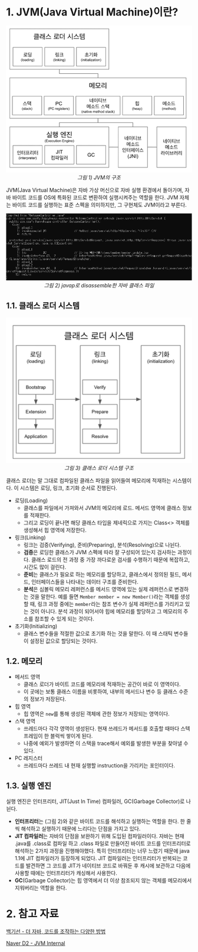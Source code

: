 # 1. JVM(Java Virtual Machine)이란?

<p align="center">
	<img src="../images/JVM_1.png"><br>
	<em>그림 1) JVM의 구조</em>
</p>

JVM(Java Virtual Machine)은 자바 가상 머신으로 자바 실행 환경에서 돌아가며, 자바 바이트 코드를 OS에 특화된 코드로 변환하여 실행시켜주는 역할을 한다. JVM 자체는 바이트 코드를 실행하는 표준 스펙을 의미하지만, 그 구현체도 JVM이라고 부른다.

<p align="center">
	<img src="../images/JVM_2.png"><br>
	<em>그림 2) javap로 disassemble한 자바 클래스 파일</em>
</p>

## 1.1. 클래스 로더 시스템

<p align="center">
	<img src="../images/JVM_3.png"><br>
	<em>그림 3) 클래스 로더 시스템 구조</em>
</p>

클래스 로더는 말 그대로 컴파일된 클래스 파일을 읽어들여 메모리에 적재하는 시스템이다. 이 시스템은 로딩, 링크, 초기화 순서로 진행된다.

-   로딩(Loading)
    -   클래스를 파일에서 가져와서 JVM의 메모리에 로드. 메서드 영역에 클래스 정보를 적재한다.
    -   그리고 로딩이 끝나면 해당 클래스 타입을 제네릭으로 가지는 Class<> 객체를 생성해서 힙 영역에 저장한다.
-   링크(Linking)
    -   링크는 검증(Verifying), 준비(Preparing), 분석(Resolving)으로 나뉜다.
    -   **검증**은 로딩한 클래스가 JVM 스펙에 따라 잘 구성되어 있는지 검사하는 과정이다. 클래스 로드의 전 과정 중 가장 까다로운 검사를 수행하기 때문에 복잡하고, 시간도 많이 걸린다.
    -   **준비**는 클래스가 필요로 하는 메모리를 할당하고, 클래스에서 정의된 필드, 메서드, 인터페이스들을 나타내는 데이터 구조를 준비한다.
    -   **분석**은 심볼릭 메모리 레퍼런스를 메서드 영역에 있는 실제 레퍼런스로 변경하는 것을 말한다.
        예를 들면 `Member member = new Member()`라는 객체를 생성할 때, 링크 과정 중에는 `member`라는 참조 변수가 실제 레퍼런스를 가리키고 있는 것이 아니다. 분석 과정이 되어서야 힙에 메모리를 할당하고 그 메모리의 주소를 참조할 수 있게 되는 것이다.
-   초기화(Initializing)
    -   클래스 변수들을 적절한 값으로 초기화 하는 것을 말한다. 이 때 스태틱 변수들이 설정된 값으로 할당되는 것이다.

## 1.2. 메모리

-   메서드 영역
    -   클래스 로더가 바이트 코드를 메모리에 적재하는 공간이 바로 이 영역이다.
    -   이 곳에는 보통 클래스 이름을 비롯하여, 내부의 메서드나 변수 등 클래스 수준의 정보가 저장된다.
-   힙 영역
    -   힙 영역은 `new`를 통해 생성된 객체에 관한 정보가 저장되는 영역이다.
-   스택 영역
    -   쓰레드마다 각각 영역이 생성된다. 현재 쓰레드가 메서드를 호출할 때마다 스텍 프레임이 한 블럭씩 쌓이게 된다.
    -   나중에 예외가 발생하면 이 스택을 trace해서 예외를 발생한 부분을 찾아낼 수 있다.
-   PC 레지스터
    -   쓰레드마다 쓰레드 내 현재 실행할 instruction을 가리키는 포인터이다.

## 1.3. 실행 엔진

실행 엔진은 인터프리터, JIT(Just In Time) 컴파일러, GC(Garbage Collector)로 나뉜다.

-   **인터프리터**는 (그림 2)와 같은 바이트 코드를 해석하고 실행하는 역할을 한다. 한 줄 씩 해석하고 실행하기 때문에 느리다는 단점을 가지고 있다.
-   **JIT 컴파일러**는 자바의 단점을 보완하기 위해 도입된 컴파일러이다. 자바는 현재 .java를 .class로 컴파일 하고 .class 파일로 만들어진 바이트 코드를 인터프리터로 해석하는 2가지 과정을 진행해야했다. 특히 인터프리터는 너무 느렸기 때문에 java 1.1에 JIT 컴파일러가 등장하게 되었다.
    JIT 컴파일러는 인터프리터가 반복되는 코드를 발견하면 그 코드를 JIT가 네이티브 코드로 바꿔둔 후 캐시에 보관하고 다음에 사용할 때에는 인터프리터가 캐싱해서 사용한다.
-   **GC**(Garbage Collector)는 힙 영역에서 더 이상 참조되지 않는 객체를 메모리에서 지워버리는 역할을 한다.

# 2. 참고 자료

[백기선 - 더 자바, 코드를 조작하는 다양한 방법](https://www.inflearn.com/course/the-java-code-manipulation)

[Naver D2 - JVM Internal](https://d2.naver.com/helloworld/1230)
